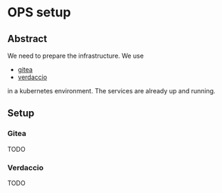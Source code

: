 # OPS setup

## Abstract

We need to prepare the infrastructure.
We use

- [gitea](https://gitea.io/en-us/)
- [verdaccio](https://github.com/verdaccio/verdaccio)

in a kubernetes environment. The services are already up and running.

## Setup

### Gitea

TODO

### Verdaccio

TODO

